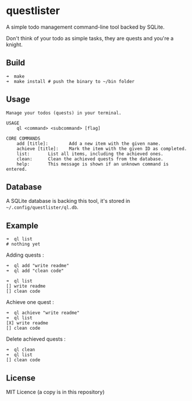 # questlister

A simple todo management command-line tool backed by SQLite.

Don't think of your todo as simple tasks, they are quests and you're a knight.

## Build

```
➜  make
➜  make install # push the binary to ~/bin folder
```

## Usage

```
Manage your todos (quests) in your terminal.

USAGE
    ql <command> <subcommand> [flag]

CORE COMMANDS
    add [title]:		Add a new item with the given name.
    achieve [title]:	Mark the item with the given ID as completed.
    list:		List all items, including the achieved ones.
    clean:		Clean the achieved quests from the database.
    help:		This message is shown if an unknown command is entered.
```

## Database

A SQLite database is backing this tool, it's stored in `~/.config/questlister/ql.db`.

## Example

```
➜  ql list
# nothing yet
```

Adding quests :

```
➜  ql add "write readme"
➜  ql add "clean code"
```

```
➜  ql list              
[] write readme
[] clean code
```

Achieve one quest :

```
➜  ql achieve "write readme"
➜  ql list                  
[X] write readme
[] clean code
```

Delete achieved quests :

```
➜  ql clean
➜  ql list 
[] clean code
```

## License

MIT Licence (a copy is in this repository)
